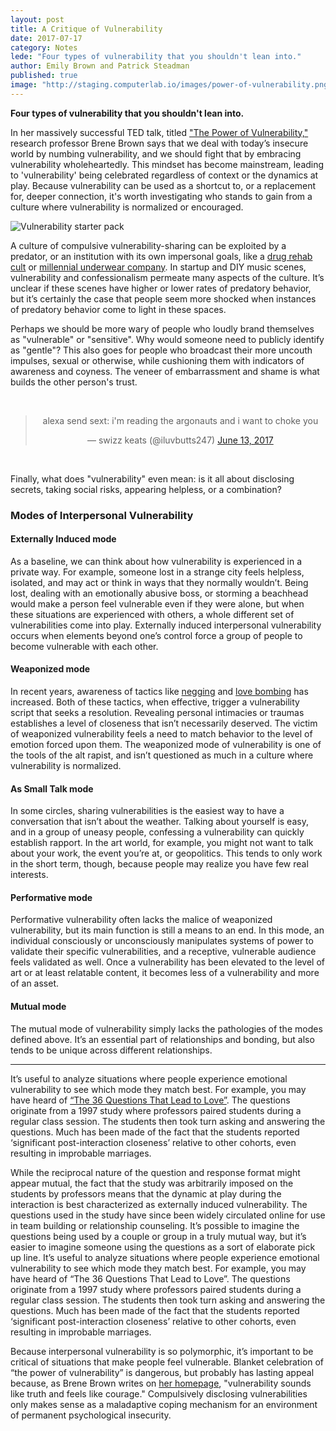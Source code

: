 ```yaml
---
layout: post
title: A Critique of Vulnerability
date: 2017-07-17
category: Notes
lede: "Four types of vulnerability that you shouldn't lean into."
author: Emily Brown and Patrick Steadman
published: true
image: "http://staging.computerlab.io/images/power-of-vulnerability.png"
---
```


__Four types of vulnerability that you shouldn't lean into.__

In her massively successful TED talk, titled ["The Power of
Vulnerability,"](https://www.ted.com/talks/brene_brown_on_vulnerability)
research professor Brene Brown says that we deal with today’s insecure world by
numbing vulnerability, and we should fight that by embracing vulnerability
wholeheartedly. This mindset has become mainstream, leading to 'vulnerability'
being celebrated regardless of context or the dynamics at play. Because
vulnerability can be used as a shortcut to, or a replacement for, deeper
connection, it's worth investigating who stands to gain from a culture where
vulnerability is normalized or encouraged.

![Vulnerability starter pack](/images/vulnerability.jpg)

A culture of compulsive vulnerability-sharing can be exploited by a predator,
or an institution with its own impersonal goals, like a [drug rehab
cult](http://paleofuture.gizmodo.com/synanons-sober-utopia-how-a-drug-rehab-program-became-1562665776)
or [millennial underwear
company](https://www.racked.com/2017/3/14/14911228/thinx-miki-agrawal-health-care-branding).
In startup and DIY music scenes, vulnerability and confessionalism permeate many
aspects of the culture. It’s unclear if these scenes have higher or lower rates
of predatory behavior, but it’s certainly the case that people seem more
shocked when instances of predatory behavior come to light in these spaces.

Perhaps we should be more wary of people who loudly brand themselves as
"vulnerable" or "sensitive". Why would someone need to publicly identify as
"gentle"? This also goes for people who broadcast their more uncouth impulses,
sexual or otherwise, while cushioning them with indicators of awareness and
coyness. The veneer of embarrassment and shame is what builds the other
person's trust.

<br>
<center>
<blockquote class="twitter-tweet" data-lang="en"><p lang="en" dir="ltr">alexa send sext: i&#39;m reading the argonauts and i want to choke you</p>&mdash; swizz keats (@iluvbutts247) <a href="https://twitter.com/iluvbutts247/status/874733523881480192">June 13, 2017</a></blockquote>
<script async src="//platform.twitter.com/widgets.js" charset="utf-8"></script>
</center>
<br>

Finally, what does "vulnerability" even mean: is it all about disclosing
secrets, taking social risks, appearing helpless, or a combination?

### Modes of Interpersonal Vulnerability

#### Externally Induced mode

As a baseline, we can think about how vulnerability is experienced in a private
way. For example, someone lost in a strange city feels helpless, isolated, and
may act or think in ways that they normally wouldn’t.  Being lost, dealing with
an emotionally abusive boss, or storming a beachhead would make a person feel
vulnerable even if they were alone, but when these situations are experienced
with others, a whole different set of vulnerabilities come into play. Externally
induced interpersonal vulnerability occurs when elements beyond one’s control
force a group of people to become vulnerable with each other.

#### Weaponized mode

In recent years, awareness of tactics like
[negging](https://en.wikipedia.org/wiki/Negging) and [love
bombing](https://en.wikipedia.org/wiki/Love_bombing) has increased.  Both of
these tactics, when effective, trigger a vulnerability script that seeks a
resolution. Revealing personal intimacies or traumas establishes a level of
closeness that isn’t necessarily deserved.  The victim of weaponized
vulnerability feels a need to match behavior to the level of emotion forced upon
them. The weaponized mode of vulnerability is one of the tools of the alt
rapist, and isn’t questioned as much in a culture where vulnerability is
normalized.

#### As Small Talk mode

In some circles, sharing vulnerabilities is the easiest way to have a
conversation that isn’t about the weather. Talking about yourself is easy, and
in a group of uneasy people, confessing a vulnerability can quickly establish
rapport. In the art world, for example, you might not want to talk about your
work, the event you’re at, or geopolitics. This tends to only work in the short
term, though, because people may realize you have few real interests.

#### Performative mode

Performative vulnerability often lacks the malice of weaponized vulnerability,
but its main function is still a means to an end. In this mode, an individual
consciously or unconsciously manipulates systems of power to validate their
specific vulnerabilities, and a receptive, vulnerable audience feels validated
as well. Once a vulnerability has been elevated to the level of art or at least
relatable content, it becomes less of a vulnerability and more of an asset.

#### Mutual mode

The mutual mode of vulnerability simply lacks the pathologies of the modes
defined above. It’s an essential part of relationships and bonding, but also
tends to be unique across different relationships.

<hr>

It’s useful to analyze situations where people experience emotional
vulnerability to see which mode they match best. For example, you may have heard
of [“The 36 Questions That Lead to
Love”](https://www.nytimes.com/2015/01/11/fashion/no-37-big-wedding-or-small.html).
The questions originate from a 1997 study where professors paired students
during a regular class session. The students then took turn asking and answering
the questions. Much has been made of the fact that the students reported
‘significant post-interaction closeness’ relative to other cohorts, even
resulting in improbable marriages.

While the reciprocal nature of the question and response format might appear
mutual, the fact that the study was arbitrarily imposed on the students by
professors means that the dynamic at play during the interaction is best
characterized as externally induced vulnerability. The questions used in the
study have since been widely circulated online for use in team building or
relationship counseling. It’s possible to imagine the questions being used by a
couple or group in a truly mutual way, but it’s easier to imagine someone using
the questions as a sort of elaborate pick up line. It’s useful to analyze
situations where people experience emotional vulnerability to see which mode
they match best. For example, you may have heard of “The 36 Questions That Lead
to Love”. The questions originate from a 1997 study where professors paired
students during a regular class session. The students then took turn asking and
answering the questions. Much has been made of the fact that the students
reported ‘significant post-interaction closeness’ relative to other cohorts,
even resulting in improbable marriages.

Because interpersonal vulnerability is so polymorphic, it’s important to be
critical of situations that make people feel vulnerable. Blanket celebration of
“the power of vulnerability” is dangerous, but probably has lasting appeal
because, as Brene Brown writes on [her homepage](http://brenebrown.com/),
"vulnerability sounds like truth and feels like courage." Compulsively
disclosing vulnerabilities only makes sense as a maladaptive coping mechanism
for an environment of permanent psychological insecurity.
